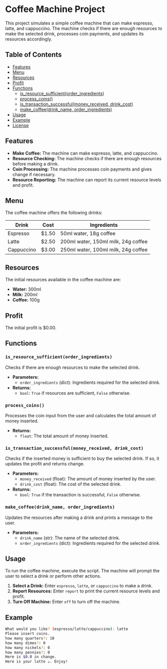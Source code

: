 # Coffee Machine Project

This project simulates a simple coffee machine that can make espresso, latte, and cappuccino. The machine checks if there are enough resources to make the selected drink, processes coin payments, and updates its resources accordingly.

## Table of Contents

- [Features](#features)
- [Menu](#menu)
- [Resources](#resources)
- [Profit](#profit)
- [Functions](#functions)
  - [is_resource_sufficient(order_ingredients)](#is_resource_sufficientorder_ingredients)
  - [process_coins()](#process_coins)
  - [is_transaction_successful(money_received, drink_cost)](#is_transaction_successfulmoney_received-drink_cost)
  - [make_coffee(drink_name, order_ingredients)](#make_coffeedrink_name-order_ingredients)
- [Usage](#usage)
- [Example](#example)
- [License](#license)

## Features

- **Make Coffee:** The machine can make espresso, latte, and cappuccino.
- **Resource Checking:** The machine checks if there are enough resources before making a drink.
- **Coin Processing:** The machine processes coin payments and gives change if necessary.
- **Resource Reporting:** The machine can report its current resource levels and profit.

## Menu

The coffee machine offers the following drinks:

| Drink      | Cost | Ingredients                                |
|------------|------|--------------------------------------------|
| Espresso   | $1.50| 50ml water, 18g coffee                     |
| Latte      | $2.50| 200ml water, 150ml milk, 24g coffee        |
| Cappuccino | $3.00| 250ml water, 100ml milk, 24g coffee        |

## Resources

The initial resources available in the coffee machine are:

- **Water:** 300ml
- **Milk:** 200ml
- **Coffee:** 100g

## Profit

The initial profit is $0.00.

## Functions

### `is_resource_sufficient(order_ingredients)`

Checks if there are enough resources to make the selected drink.

- **Parameters:** 
  - `order_ingredients` (dict): Ingredients required for the selected drink.
- **Returns:** 
  - `bool`: `True` if resources are sufficient, `False` otherwise.

### `process_coins()`

Processes the coin input from the user and calculates the total amount of money inserted.

- **Returns:** 
  - `float`: The total amount of money inserted.

### `is_transaction_successful(money_received, drink_cost)`

Checks if the inserted money is sufficient to buy the selected drink. If so, it updates the profit and returns change.

- **Parameters:** 
  - `money_received` (float): The amount of money inserted by the user.
  - `drink_cost` (float): The cost of the selected drink.
- **Returns:** 
  - `bool`: `True` if the transaction is successful, `False` otherwise.

### `make_coffee(drink_name, order_ingredients)`

Updates the resources after making a drink and prints a message to the user.

- **Parameters:** 
  - `drink_name` (str): The name of the selected drink.
  - `order_ingredients` (dict): Ingredients required for the selected drink.

## Usage

To run the coffee machine, execute the script. The machine will prompt the user to select a drink or perform other actions.

1. **Select a Drink:** Enter `espresso`, `latte`, or `cappuccino` to make a drink.
2. **Report Resources:** Enter `report` to print the current resource levels and profit.
3. **Turn Off Machine:** Enter `off` to turn off the machine.

## Example

```sh
What would you like? (espresso/latte/cappuccino): latte
Please insert coins.
how many quarters?: 10
how many dimes?: 0
how many nickels?: 0
how many pennies?: 0
Here is $0.0 in change.
Here is your latte ☕️. Enjoy!
